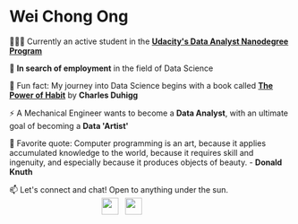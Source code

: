 # Wei Chong Ong

👨🏻‍🎓 Currently an active student in the [**Udacity's Data Analyst Nanodegree Program**](https://www.udacity.com/course/data-analyst-nanodegree--nd002)

:briefcase: **In search of employment** in the field of Data Science

:rocket: Fun fact: My journey into Data Science begins with a book called [**The Power of Habit**](https://www.amazon.de/-/en/Charles-Duhigg/dp/1847946240/ref=sr_1_1?crid=623EWT9ELMN8&dchild=1&keywords=the+power+of+habit&qid=1603792487&sprefix=the+power+of+hab%2Caps%2C173&sr=8-1) by **Charles Duhigg**

⚡ A Mechanical Engineer  wants to become a **Data Analyst**, with an ultimate goal of becoming a **Data 'Artist'**

💬 Favorite quote: Computer programming is an art, because it applies accumulated knowledge to the world, because it requires skill and ingenuity, and especially because it produces objects of beauty. - **Donald Knuth**

📫 Let's connect and chat! Open to anything under the sun.  
&nbsp;&nbsp;&nbsp;&nbsp;&nbsp;&nbsp;&nbsp;&nbsp;&nbsp;&nbsp;&nbsp;&nbsp;&nbsp;&nbsp;&nbsp;&nbsp;&nbsp;&nbsp;&nbsp;&nbsp;&nbsp;&nbsp;&nbsp;&nbsp;&nbsp;&nbsp;&nbsp;&nbsp;&nbsp;&nbsp;&nbsp;&nbsp;&nbsp;&nbsp;&nbsp;&nbsp;&nbsp;&nbsp;&nbsp;&nbsp;&nbsp;&nbsp;[<a href="mailto:weichong0711@hotmail.com?"><img src="https://user-images.githubusercontent.com/65392299/98444818-352aec00-2114-11eb-96b0-08844d117a63.png" width="30" height="30" /></a>][1]&nbsp;&nbsp;
[<img src="https://user-images.githubusercontent.com/65392299/98444918-dca81e80-2114-11eb-8c4b-634a781be651.png" width="30" height="30" />][2]

[1]: weichong0711@hotmail.com
[2]: https://www.linkedin.com/in/wei-chong-ong-6b5a74188/

<!--

[<a href="mailto:weichong0711@hotmail.com?"><p align="center"><img src="https://user-images.githubusercontent.com/65392299/98444818-352aec00-2114-11eb-96b0-08844d117a63.png" width="30" height="30" /></a>][1]&nbsp;&nbsp;
[<img src="https://user-images.githubusercontent.com/65392299/98444918-dca81e80-2114-11eb-8c4b-634a781be651.png" width="30" height="30" /></p>][2]




**weichong-ong/weichong-ong** is a ✨ _special_ ✨ repository because its `README.md` (this file) appears on your GitHub profile.

curiousity and ability to go and find my own answers 
People who come with the Udacity training are already really demonstrating that because we're unafraid to go and teach our something new.

- :fire: Someone who is unafraid to pursue own passion fiercely and always taking the road less travelled

- :beginner: Beginner's mindset and curiousity

Here are some ideas to get you started:

- 🔭 I’m currently working on ...
- 🌱 I’m currently learning ...
- 👯 I’m looking to collaborate on ...
- 🤔 I’m looking for help with ...
- 💬 Ask me about ...
- 📫 How to reach me: ...
- 😄 Pronouns: ...
- ⚡ Fun fact: ...
- :lotus_position_man: Life quote: True happiness is not attained through self-gratification, but through fidelity to a worthy purpose. - Hellen Keller
-->
